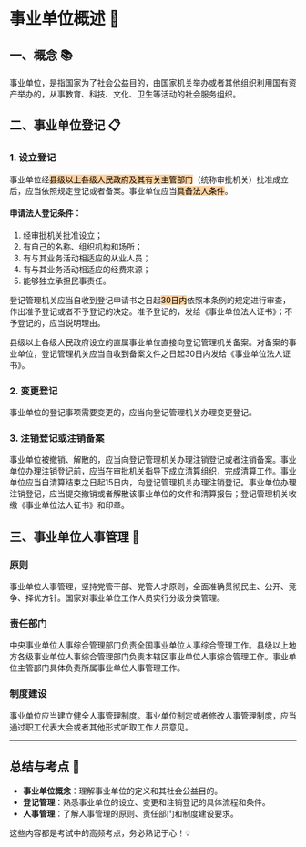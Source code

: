 # 事业单位概述 🏢

## 一、概念 📚
事业单位，是指国家为了社会公益目的，由国家机关举办或者其他组织利用国有资产举办的，从事教育、科技、文化、卫生等活动的社会服务组织。

## 二、事业单位登记 📋

### 1. 设立登记
事业单位经<mark style="background: #FFB86CA6;">县级以上各级人民政府及其有关主管部门</mark>（统称审批机关）批准成立后，应当依照规定登记或者备案。事业单位应当<mark style="background: #FFB86CA6;">具备法人条件</mark>。
#### 申请法人登记条件：
1. 经审批机关批准设立；
2. 有自己的名称、组织机构和场所；
3. 有与其业务活动相适应的从业人员；
4. 有与其业务活动相适应的经费来源；
5. 能够独立承担民事责任。

登记管理机关应当自收到登记申请书之日起<mark style="background: #FFB86CA6;">30日内</mark>依照本条例的规定进行审查，作出准予登记或者不予登记的决定。准予登记的，发给《事业单位法人证书》；不予登记的，应当说明理由。

县级以上各级人民政府设立的直属事业单位直接向登记管理机关备案。对备案的事业单位，登记管理机关应当自收到备案文件之日起30日内发给《事业单位法人证书》。

### 2. 变更登记
事业单位的登记事项需要变更的，应当向登记管理机关办理变更登记。

### 3. 注销登记或注销备案
事业单位被撤销、解散的，应当向登记管理机关办理注销登记或者注销备案。事业单位办理注销登记前，应当在审批机关指导下成立清算组织，完成清算工作。事业单位应当自清算结束之日起15日内，向登记管理机关办理注销登记。事业单位办理注销登记，应当提交撤销或者解散该事业单位的文件和清算报告；登记管理机关收缴《事业单位法人证书》和印章。

## 三、事业单位人事管理 👥

### 原则
事业单位人事管理，坚持党管干部、党管人才原则，全面准确贯彻民主、公开、竞争、择优方针。国家对事业单位工作人员实行分级分类管理。

### 责任部门
中央事业单位人事综合管理部门负责全国事业单位人事综合管理工作。县级以上地方各级事业单位人事综合管理部门负责本辖区事业单位人事综合管理工作。事业单位主管部门具体负责所属事业单位人事管理工作。

### 制度建设
事业单位应当建立健全人事管理制度。事业单位制定或者修改人事管理制度，应当通过职工代表大会或者其他形式听取工作人员意见。

---

## 总结与考点 🎯
- **事业单位概念**：理解事业单位的定义和其社会公益目的。
- **登记管理**：熟悉事业单位的设立、变更和注销登记的具体流程和条件。
- **人事管理**：了解人事管理的原则、责任部门和制度建设要求。

这些内容都是考试中的高频考点，务必熟记于心！💡